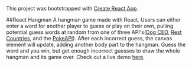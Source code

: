 This project was bootstrapped with [Create React App](https://github.com/facebook/create-react-app).

##React Hangman
A hangman game made with React. Users can either enter a word for another player to guess or play on their own, pulling potential guess words at random from one of three API's([Dog CEO](https://dog.ceo/dog-api/), [Rest Countries](http://restcountries.eu/), and the [PokeAPI](https://pokeapi.co/)). After each incorrect guess, the canvas element will update, adding another body part to the hangman. Guess the word and you win, but get enough incorrect guesses to draw the whole hangman and its game over. Check out a live demo [here](https://patricksanfiel.github.io/react-hangman/). 
